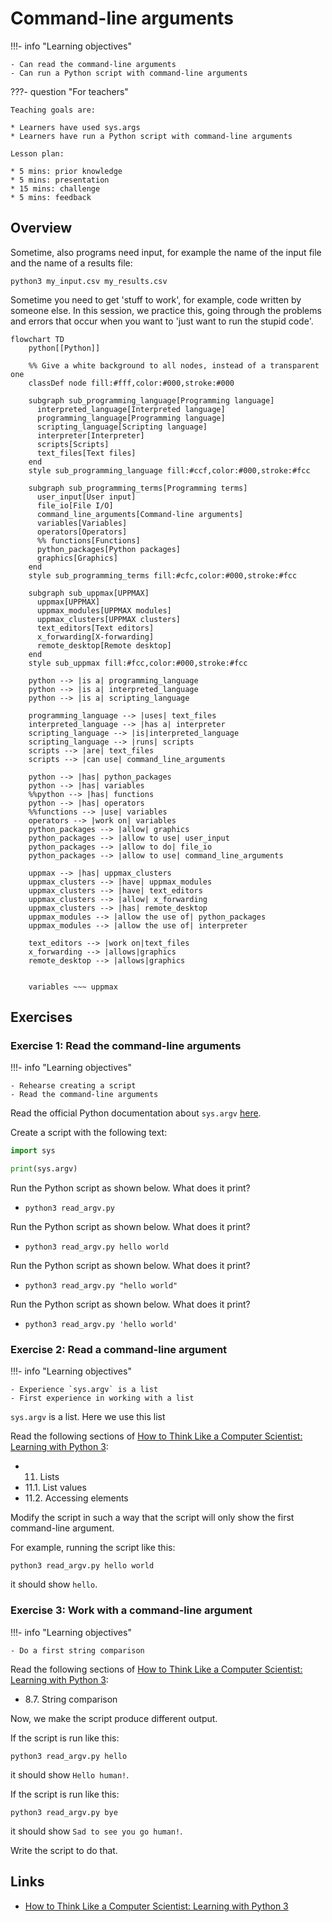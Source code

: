 # Command-line arguments

!!!- info "Learning objectives"

    - Can read the command-line arguments
    - Can run a Python script with command-line arguments

???- question "For teachers"

    Teaching goals are:

    * Learners have used sys.args
    * Learners have run a Python script with command-line arguments

    Lesson plan:

    * 5 mins: prior knowledge
    * 5 mins: presentation
    * 15 mins: challenge
    * 5 mins: feedback

## Overview

Sometime, also programs need input, for example
the name of the input file and the name of a results file:

```
python3 my_input.csv my_results.csv
```

Sometime you need to get 'stuff to work', for example,
code written by someone else. 
In this session, we practice this, 
going through the problems and errors that occur 
when you want to 'just want to run the stupid code'.

```mermaid
flowchart TD
    python[[Python]]

    %% Give a white background to all nodes, instead of a transparent one
    classDef node fill:#fff,color:#000,stroke:#000

    subgraph sub_programming_language[Programming language]
      interpreted_language[Interpreted language]
      programming_language[Programming language]
      scripting_language[Scripting language]
      interpreter[Interpreter]
      scripts[Scripts]
      text_files[Text files]
    end
    style sub_programming_language fill:#ccf,color:#000,stroke:#fcc

    subgraph sub_programming_terms[Programming terms]
      user_input[User input]
      file_io[File I/O]
      command_line_arguments[Command-line arguments]
      variables[Variables]
      operators[Operators]
      %% functions[Functions]
      python_packages[Python packages]
      graphics[Graphics]
    end 
    style sub_programming_terms fill:#cfc,color:#000,stroke:#fcc

    subgraph sub_uppmax[UPPMAX]
      uppmax[UPPMAX]
      uppmax_modules[UPPMAX modules]
      uppmax_clusters[UPPMAX clusters]
      text_editors[Text editors]
      x_forwarding[X-forwarding]
      remote_desktop[Remote desktop]
    end
    style sub_uppmax fill:#fcc,color:#000,stroke:#fcc

    python --> |is a| programming_language
    python --> |is a| interpreted_language
    python --> |is a| scripting_language

    programming_language --> |uses| text_files
    interpreted_language --> |has a| interpreter
    scripting_language --> |is|interpreted_language
    scripting_language --> |runs| scripts
    scripts --> |are| text_files
    scripts --> |can use| command_line_arguments

    python --> |has| python_packages
    python --> |has| variables
    %%python --> |has| functions
    python --> |has| operators
    %%functions --> |use| variables
    operators --> |work on| variables
    python_packages --> |allow| graphics
    python_packages --> |allow to use| user_input
    python_packages --> |allow to do| file_io
    python_packages --> |allow to use| command_line_arguments

    uppmax --> |has| uppmax_clusters
    uppmax_clusters --> |have| uppmax_modules
    uppmax_clusters --> |have| text_editors
    uppmax_clusters --> |allow| x_forwarding
    uppmax_clusters --> |has| remote_desktop
    uppmax_modules --> |allow the use of| python_packages
    uppmax_modules --> |allow the use of| interpreter

    text_editors --> |work on|text_files
    x_forwarding --> |allows|graphics
    remote_desktop --> |allows|graphics
    

    variables ~~~ uppmax
```


## Exercises

### Exercise 1: Read the command-line arguments

!!!- info "Learning objectives"

    - Rehearse creating a script
    - Read the command-line arguments

Read the official Python documentation about `sys.argv` [here](https://docs.python.org/3/library/sys.html#sys.argv).

Create a script with the following text:

``` python title="read_argv.py"
import sys

print(sys.argv)
```

Run the Python script as shown below. What does it print?

- `python3 read_argv.py`

Run the Python script as shown below. What does it print?

- `python3 read_argv.py hello world`

Run the Python script as shown below. What does it print?

- `python3 read_argv.py "hello world"`

Run the Python script as shown below. What does it print?

- `python3 read_argv.py 'hello world'`

### Exercise 2: Read a command-line argument

!!!- info "Learning objectives"

    - Experience `sys.argv` is a list
    - First experience in working with a list

`sys.argv` is a list. Here we use this list

Read the following sections of [How to Think Like a Computer Scientist: Learning with Python 3](https://openbookproject.net/thinkcs/python/english3e/index.html):

- 11. Lists
- 11.1. List values
- 11.2. Accessing elements

Modify the script in such a way that the script will only show the first command-line
argument.

For example, running the script like this:

```
python3 read_argv.py hello world
```

it should show `hello`.

### Exercise 3: Work with a command-line argument

!!!- info "Learning objectives"

    - Do a first string comparison

Read the following sections of [How to Think Like a Computer Scientist: Learning with Python 3](https://openbookproject.net/thinkcs/python/english3e/index.html):

- 8.7. String comparison

Now, we make the script produce different output.

If the script is run like this:

```
python3 read_argv.py hello
```

it should show `Hello human!`.

If the script is run like this:

```
python3 read_argv.py bye
```

it should show `Sad to see you go human!`.

Write the script to do that.

## Links

 * [How to Think Like a Computer Scientist: Learning with Python 3](https://openbookproject.net/thinkcs/python/english3e/index.html)
